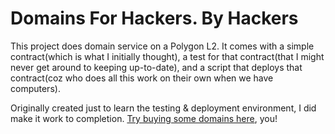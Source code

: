 # Domains For Hackers. By Hackers

This project does domain service on a Polygon L2. It comes with a simple contract(which is what I initially thought), a test for that contract(that I might never get around to keeping up-to-date), and a script that deploys that contract(coz who does all this work on their own when we have computers).

Originally created just to learn the testing & deployment environment, I did make it work to completion. [Try buying some domains here](https://evrywhr-domains.vercel.app/), you!

